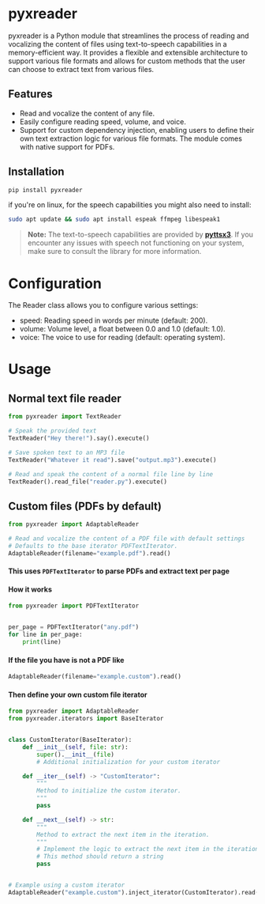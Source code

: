 # pyxreader

pyxreader is a Python module that streamlines the process of reading and vocalizing the content of  files using text-to-speech capabilities in a memory-efficient way. It provides a flexible and extensible architecture to support various file formats and allows for custom methods that the user can choose to extract text from various files.

## Features

- Read and vocalize the content of any file.
- Easily configure reading speed, volume, and voice.
- Support for custom dependency injection, enabling users to define their own text extraction logic for various file formats. The module comes with native support for PDFs.

## Installation

```bash
pip install pyxreader
```
if you're on linux, for the speech capabilities you might also need to install:
```bash
sudo apt update && sudo apt install espeak ffmpeg libespeak1
```
> **Note:** The text-to-speech capabilities are provided by **[pyttsx3](https://github.com/nateshmbhat/pyttsx3)**. If you encounter any issues with speech not functioning on your system, make sure to consult the library for more information.

# Configuration
The Reader class allows you to configure various settings:

- speed: Reading speed in words per minute (default: 200).
- volume: Volume level, a float between 0.0 and 1.0 (default: 1.0).
- voice: The voice to use for reading (default: operating system).

# Usage


## Normal text file reader

````python
from pyxreader import TextReader

# Speak the provided text
TextReader("Hey there!").say().execute()

# Save spoken text to an MP3 file
TextReader("Whatever it read").save("output.mp3").execute()

# Read and speak the content of a normal file line by line
TextReader().read_file("reader.py").execute()
````

## Custom files (PDFs by default)

````python
from pyxreader import AdaptableReader

# Read and vocalize the content of a PDF file with default settings
# Defaults to the base iterator PDFTextIterator.
AdaptableReader(filename="example.pdf").read()
````

#### This uses `PDFTextIterator` to parse PDFs and extract text per page

#### How it works
````python
from pyxreader import PDFTextIterator


per_page = PDFTextIterator("any.pdf")
for line in per_page:
    print(line)
````

#### If the file you have is not a PDF like

````python
AdaptableReader(filename="example.custom").read()
````
#### Then define your own custom file iterator

````python
from pyxreader import AdaptableReader
from pyxreader.iterators import BaseIterator


class CustomIterator(BaseIterator):
    def __init__(self, file: str):
        super().__init__(file)
        # Additional initialization for your custom iterator

    def __iter__(self) -> "CustomIterator":
        """
        Method to initialize the custom iterator.
        """
        pass

    def __next__(self) -> str:
        """
        Method to extract the next item in the iteration.
        """
        # Implement the logic to extract the next item in the iteration for your custom iterator
        # This method should return a string
        pass


# Example using a custom iterator
AdaptableReader("example.custom").inject_iterator(CustomIterator).read()
````
